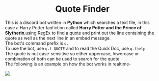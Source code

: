<h1 align="center">Quote Finder</h1>

This is a discord bot written in **Python** which searches a text file, in this case a Harry Potter fanfiction called **Harry Potter and the Prince of Slytherin**,using RegEx to find a quote and print out the line containing the quote as well as the next line in an embed message.<br>The bot's command prefix is `q.`<br>To use the bot, use `q.f QUOTE` and to read the Quick Doc, use `q.fhelp`<br>The quote is not case-sensitive so either uppercase, lowercase or combination of both can be used to search for the quote.<br>The following is an example on how the bot works in realtime-

![](https://raw.githubusercontent.com/Roguedev1/Quote-Finder/main/Images/bot_output.gif)
